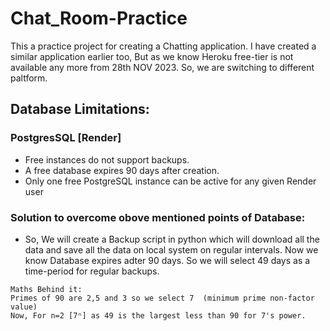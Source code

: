 # Chat_Room-Practice

This a practice project for creating a Chatting application. I have created a similar application earlier too, But as we know Heroku free-tier is not available any more from 28th NOV 2023. So, we are switching to different paltform.

## Database Limitations:

### PostgresSQL [Render]

- Free instances do not support backups.
- A free database expires 90 days after creation.
- Only one free PostgreSQL instance can be active for any given Render user

### Solution to overcome obove mentioned points of Database:

- So, We will create a Backup script in python which will download all the data and save all the data on local system on regular intervals. Now we know Database expires adter 90 days. So we will select 49 days as a time-period for regular backups.

```
Maths Behind it:
Primes of 90 are 2,5 and 3 so we select 7  (minimum prime non-factor value)
Now, For n=2 [7ⁿ] as 49 is the largest less than 90 for 7's power.
```